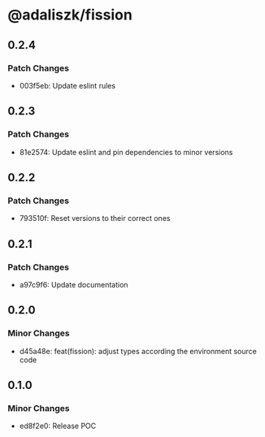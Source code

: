 # @adaliszk/fission

## 0.2.4

### Patch Changes

- 003f5eb: Update eslint rules

## 0.2.3

### Patch Changes

- 81e2574: Update eslint and pin dependencies to minor versions

## 0.2.2

### Patch Changes

- 793510f: Reset versions to their correct ones

## 0.2.1

### Patch Changes

- a97c9f6: Update documentation

## 0.2.0

### Minor Changes

- d45a48e: feat(fission): adjust types according the environment source code

## 0.1.0

### Minor Changes

- ed8f2e0: Release POC
